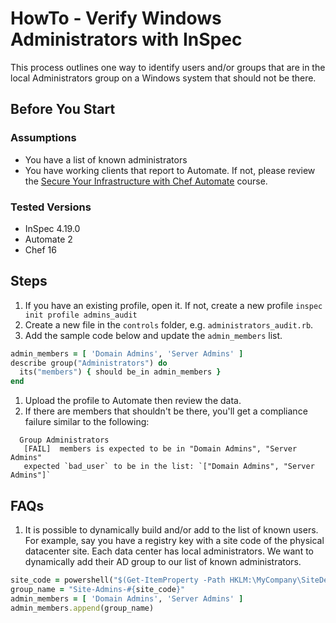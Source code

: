 # HowTo - Verify Windows Administrators with InSpec

This process outlines one way to identify users and/or groups that are in the local Administrators group on a Windows system that should not be there.

## Before You Start

### Assumptions

* You have a list of known administrators
* You have working clients that report to Automate. If not, please review the [Secure Your Infrastructure with Chef Automate](https://learn.chef.io/courses/course-v1:chef+Automate101+Perpetual/about) course.

### Tested Versions

* InSpec 4.19.0
* Automate 2
* Chef 16

## Steps

1. If you have an existing profile, open it. If not, create a new profile `inspec init profile admins_audit`
1. Create a new file in the `controls` folder, e.g. `administrators_audit.rb`.
1. Add the sample code below and update the `admin_members` list.

  ``` ruby
  admin_members = [ 'Domain Admins', 'Server Admins' ]
  describe group("Administrators") do
    its("members") { should be_in admin_members }
  end
  ```

1. Upload the profile to Automate then review the data.
1. If there are members that shouldn't be there, you'll get a compliance failure similar to the following:

  ``` text
    Group Administrators
     [FAIL]  members is expected to be in "Domain Admins", "Server Admins"
     expected `bad_user` to be in the list: `["Domain Admins", "Server Admins"]`
  ```

## FAQs

1. It is possible to dynamically build and/or add to the list of known users. For example, say you have a registry key with a site code of the physical datacenter site. Each data center has local administrators. We want to dynamically add their AD group to our list of known administrators.

``` ruby
site_code = powershell("$(Get-ItemProperty -Path HKLM:\MyCompany\SiteDetails).SiteCode").stdout.strip
group_name = "Site-Admins-#{site_code}"
admin_members = [ 'Domain Admins', 'Server Admins' ]
admin_members.append(group_name)
```
